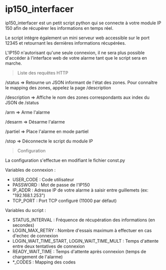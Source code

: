 # ip150_interfacer

ip150_interfacer est un petit script python qui se connecte à votre module IP 150 afin de récupérer les informations en temps réel.

Le script intègre également un mini serveur web accessible sur le port 12345 et retournant les dernières informations récupérées.

L'IP150 n'autorisant qu'une seule connexion, il ne sera plus possible d'accéder à l'interface web de votre alarme tant que le script sera en marche.


> Liste des requêtes HTTP

/status => Retourne un JSON informant de l'état des zones. Pour connaître le mapping des zones, appelez la page /description

/description => Affiche le nom des zones correspondants aux index du JSON de /status

/arm => Arme l'alarme

/desarm => Désarme l'alarme

/partiel => Place l'alarme en mode partiel

/stop => Déconnecte le script du module IP


> Configuration

La configuration s'effectue en modifiant le fichier const.py

Variables de connexion :
- USER_CODE : Code utilisateur
- PASSWORD : Mot de passe de l'IP150
- IP_ADDR : Adresse IP de votre alarme à saisir entre guillemets (ex: "192.168.1.253")
- TCP_PORT : Port TCP configuré (11000 par défaut)

Variables du script :
- STATUS_INTERVAL : Fréquence de récupération des informations (en secondes)
- LOGIN_MAX_RETRY : Nombre d'essais maximum à effectuer en cas d'echec de connexion
- LOGIN_WAIT_TIME_START, LOGIN_WAIT_TIME_MULT : Temps d'attente entre deux tentatives de connexion
- READY_WAIT_TIME : Temps d'attente après connexion (temps de chargement de l'alarme)
- *_CODES : Mapping des codes
